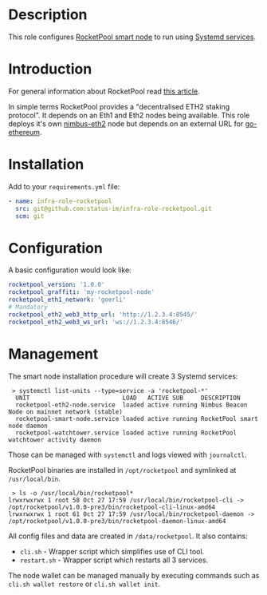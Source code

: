 # Description

This role configures [RocketPool smart node](https://github.com/rocket-pool/smartnode) to run using [Systemd services](https://www.freedesktop.org/software/systemd/man/systemd.service.html).

# Introduction

For general information about RocketPool read [this article](https://medium.com/rocket-pool/rocket-pool-101-faq-ee683af10da9).

In simple terms RocketPool provides a "decentralised ETH2 staking protocol". It depends on an Eth1 and Eth2 nodes being available.
This role deploys it's own [nimbus-eth2](https://github.com/status-im/nimbus-eth2) node but depends on an external URL for [go-ethereum](https://github.com/ethereum/go-ethereum).

# Installation

Add to your `requirements.yml` file:
```yaml
- name: infra-role-rocketpool
  src: git@github.com:status-im/infra-role-rocketpool.git
  scm: git
```

# Configuration

A basic configuration would look like:
```yaml
rocketpool_version: '1.0.0'
rocketpool_graffiti: 'my-rocketpool-node'
rocketpool_eth1_network: 'goerli'
# Mandatory
rocketpool_eth2_web3_http_url: 'http://1.2.3.4:8545/'
rocketpool_eth2_web3_ws_url: 'ws://1.2.3.4:8546/'
```

# Management

The smart node installation procedure will create 3 Systemd services:
```
 > systemctl list-units --type=service -a 'rocketpool-*'
  UNIT                          LOAD   ACTIVE SUB     DESCRIPTION
  rocketpool-eth2-node.service  loaded active running Nimbus Beacon Node on mainnet network (stable)
  rocketpool-smart-node.service loaded active running RocketPool smart node daemon
  rocketpool-watchtower.service loaded active running RocketPool watchtower activity daemon
```
Those can be managed with `systemctl` and logs viewed with `journalctl`.

RocketPool binaries are installed in `/opt/rocketpool` and symlinked at `/usr/local/bin`.
```
 > ls -o /usr/local/bin/rocketpool*
lrwxrwxrwx 1 root 58 Oct 27 17:59 /usr/local/bin/rocketpool-cli -> /opt/rocketpool/v1.0.0-pre3/bin/rocketpool-cli-linux-amd64
lrwxrwxrwx 1 root 61 Oct 27 17:59 /usr/local/bin/rocketpool-daemon -> /opt/rocketpool/v1.0.0-pre3/bin/rocketpool-daemon-linux-amd64
```
All config files and data are created in `/data/rocketpool`. It also contains:

* `cli.sh` - Wrapper script which simplifies use of CLI tool.
* `restart.sh` - Wrapper script which restarts all 3 services.

The node wallet can be managed manually by executing commands such as `cli.sh wallet restore` or `cli.sh wallet init`.
